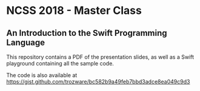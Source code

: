 # NCSS 2018 - Master Class

## An Introduction to the Swift Programming Language

This repository contains a PDF of the presentation slides, as well as a Swift playground containing all the sample code.

The code is also available at https://gist.github.com/trozware/bc582b9a49feb7bbd3adce8ea049c9d3

